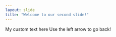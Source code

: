 ```yaml
---
layout: slide
title: "Welcome to our second slide!"
---
```

My custom text here
Use the left arrow to go back!
